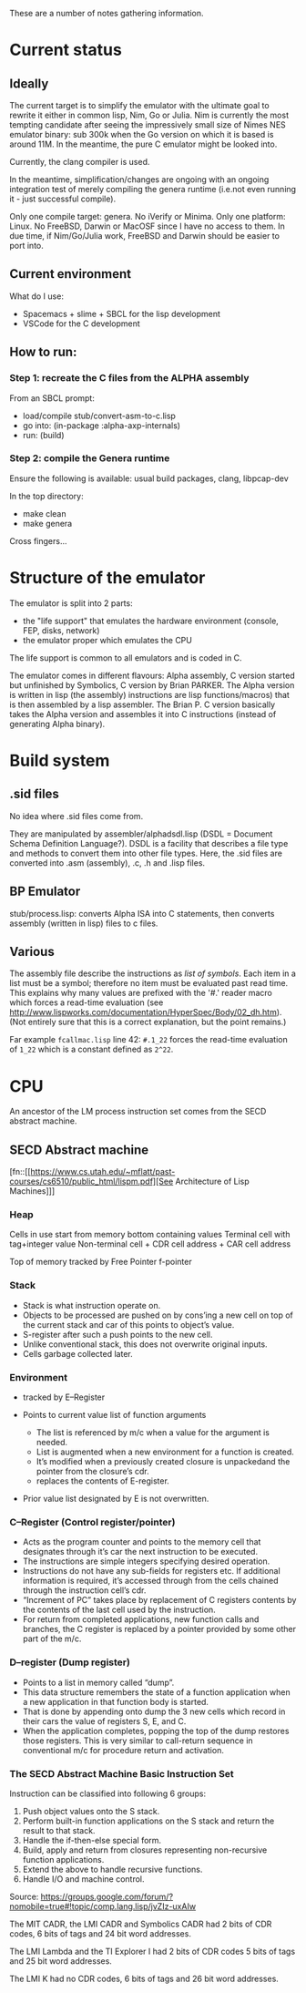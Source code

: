 These are a number of notes gathering information.

# Current status

## Ideally

The current target is to simplify the emulator with the ultimate goal to rewrite
it either in common lisp, Nim, Go or Julia. Nim is currently the most tempting
candidate after seeing the impressively small size of Nimes NES emulator binary:
sub 300k when the Go version on which it is based is around 11M. In the
meantime, the pure C emulator might be looked into.

Currently, the clang compiler is used.

In the meantime, simplification/changes are ongoing with an ongoing integration
test of merely compiling the genera runtime (i.e.not even running it - just
successful compile).

Only one compile target: genera. No iVerify or Minima. Only one platform: Linux.
No FreeBSD, Darwin or MacOSF since I have no access to them. In due time, if
Nim/Go/Julia work, FreeBSD and Darwin should be easier to port into.

## Current environment

What do I use:
- Spacemacs + slime + SBCL for the lisp development
- VSCode for the C development

## How to run:

### Step 1: recreate the C files from the ALPHA assembly

From an SBCL prompt:
- load/compile stub/convert-asm-to-c.lisp
- go into: (in-package :alpha-axp-internals)
- run: (build)

### Step 2: compile the Genera runtime

Ensure the following is available: usual build packages, clang, libpcap-dev

In the top directory:
- make clean
- make genera

Cross fingers...

# Structure of the emulator 

The emulator is split into 2 parts:
- the "life support" that emulates the hardware environment (console, FEP,
  disks, network)
- the emulator proper which emulates the CPU

The life support is common to all emulators and is coded in C.

The emulator comes in different flavours: Alpha assembly, C version started but
unfinished by Symbolics, C version by Brian PARKER. The Alpha version is written
in lisp (the assembly) instructions are lisp functions/macros) that is then
assembled by a lisp assembler. The Brian P. C version basically takes the Alpha
version and assembles it into C instructions (instead of generating Alpha
binary).


# Build system

## .sid files

No idea where .sid files come from.

They are manipulated by assembler/alphadsdl.lisp (DSDL = Document Schema
Definition Language?). DSDL is a facility that describes a file type and methods
to convert them into other file types. Here, the .sid files are converted into
.asm (assembly), .c, .h and .lisp files.

## BP Emulator

stub/process.lisp: converts Alpha ISA into C statements, then converts assembly
(written in lisp) files to c files.

## Various

The assembly file describe the instructions as _list of symbols_. Each item in a
list must be a symbol; therefore no item must be evaluated past read time. This
explains why many values are prefixed with the '#.' reader macro which forces a
read-time evaluation (see
<http://www.lispworks.com/documentation/HyperSpec/Body/02_dh.htm>). (Not
entirely sure that this is a correct explanation, but the point remains.)

Far example ```fcallmac.lisp``` line 42: ```#.1_22``` forces the read-time
evaluation of ```1_22``` which is a constant defined as ```2^22```.


# CPU

An ancestor of the LM process instruction set comes from the SECD abstract
machine.

## SECD Abstract machine 
[fn::[[https://www.cs.utah.edu/~mflatt/past-courses/cs6510/public_html/lispm.pdf][See
Architecture of Lisp Machines]]]

### Heap

Cells in use start from memory bottom containing values Terminal cell with
tag+integer value Non-terminal cell + CDR cell address + CAR cell address

Top of memory tracked by Free Pointer f-pointer

### Stack 

* Stack is what instruction operate on.
* Objects to be processed are pushed on by cons’ing a new cell on top of the
  current stack and car of this points to object’s value.
* S-register after such a push points to the new cell.
* Unlike conventional stack, this does not overwrite original inputs.
* Cells garbage collected later.

### Environment ###

* tracked by E–Register
* Points to current value list of function arguments
  - The list is referenced by m/c when a value for the argument is needed.
  - List is augmented when a new environment for a function is created.
  - It’s modified when a previously created closure is unpackedand the pointer
    from the closure’s cdr.
  - replaces the contents of E-register.

* Prior value list designated by E is not overwritten.

### C–Register (Control register/pointer) ###

* Acts as the program counter and points to the memory cell that designates
  through it’s car the next instruction to be executed.
* The instructions are simple integers specifying desired operation.
* Instructions do not have any sub-fields for registers etc. If additional
  information is required, it’s accessed through from the cells chained through
  the instruction cell’s cdr.
* “Increment of PC” takes place by replacement of C registers contents by the
  contents of the last cell used by the instruction.
* For return from completed applications, new function calls and branches, the C
  register is replaced by a pointer provided by some other part of the m/c.


### D–register (Dump register) ###

* Points to a list in memory called “dump”.
* This data structure remembers the state of a function application when a new
  application in that function body is started.
* That is done by appending onto dump the 3 new cells which record in their cars
  the value of registers S, E, and C.
* When the application completes, popping the top of the dump restores those
  registers. This is very similar to call-return sequence in conventional m/c
  for procedure return and activation.

### The SECD Abstract Machine Basic Instruction Set ###

Instruction can be classified into following 6 groups:

1. Push object values onto the S stack.
2. Perform built-in function applications on the S stack and return the result
   to that stack.
3. Handle the if-then-else special form.
4. Build, apply and return from closures representing non-recursive function
   applications.
5. Extend the above to handle recursive functions.
6. Handle I/O and machine control.




Source:
<https://groups.google.com/forum/?nomobile=true#!topic/comp.lang.lisp/jvZIz-uxAIw>

The MIT CADR, the LMI CADR and Symbolics CADR had 2 bits of CDR codes, 6 bits of
tags and 24 bit word addresses.

The LMI Lambda and the TI Explorer I had 2 bits of CDR codes 5 bits of tags and
25 bit word addresses.

The LMI K had no CDR codes, 6 bits of tags and 26 bit word addresses.

